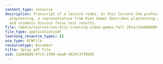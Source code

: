 ```yaml
---
content_type: resource
description: Transcript of a lecture video. In this lecture the professors discuss
  playtesting, a representative from Riot Games describes playtesting at her company,
  and students discuss focus test results.
file: /media/courses/cms-611j-creating-video-games-fall-2014/2ab68888bfc523904aa84829c37f0dd5_xQANWfUYeNg.pdf
file_type: application/pdf
learning_resource_types: []
ocw_type: OCWFile
resourcetype: Document
title: 3play pdf file
uid: 2ab68888-bfc5-2390-4aa8-4829c37f0dd5
---
```

